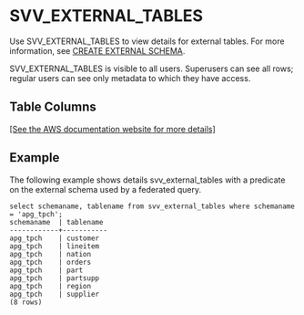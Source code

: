 # SVV\_EXTERNAL\_TABLES<a name="r_SVV_EXTERNAL_TABLES"></a>

Use SVV\_EXTERNAL\_TABLES to view details for external tables\. For more information, see [CREATE EXTERNAL SCHEMA](r_CREATE_EXTERNAL_SCHEMA.md)\.

SVV\_EXTERNAL\_TABLES is visible to all users\. Superusers can see all rows; regular users can see only metadata to which they have access\. 

## Table Columns<a name="r_SVV_EXTERNAL_TABLES-table-columns"></a>

[\[See the AWS documentation website for more details\]](http://docs.aws.amazon.com/redshift/latest/dg/r_SVV_EXTERNAL_TABLES.html)

## Example<a name="r_SVV_EXTERNAL_TABLES-example"></a>

The following example shows details svv\_external\_tables with a predicate on the external schema used by a federated query\.

```
select schemaname, tablename from svv_external_tables where schemaname = 'apg_tpch';
schemaname  | tablename
------------+-----------
apg_tpch    | customer
apg_tpch    | lineitem
apg_tpch    | nation
apg_tpch    | orders
apg_tpch    | part
apg_tpch    | partsupp
apg_tpch    | region
apg_tpch    | supplier
(8 rows)
```